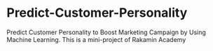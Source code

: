 # Predict-Customer-Personality
Predict Customer Personality to Boost Marketing Campaign by Using Machine Learning. This is a mini-project of Rakamin Academy
